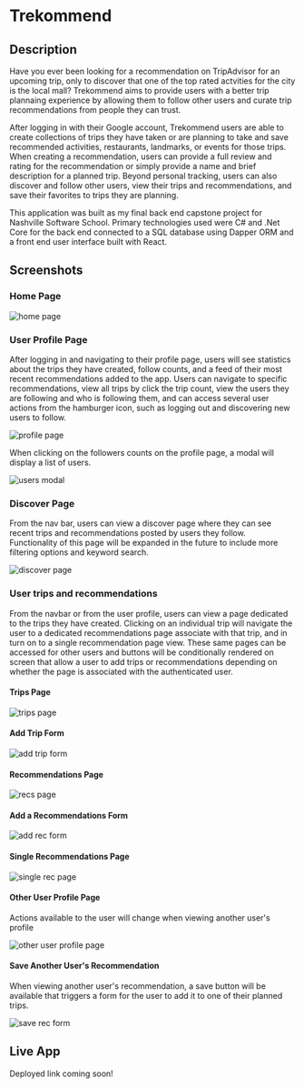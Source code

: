 # Trekommend

## Description

Have you ever been looking for a recommendation on TripAdvisor for an upcoming trip, only to discover that one of the top rated actvities for the city is the local mall? Trekommend aims to provide users with a better trip plannaing experience by allowing them to follow other users and curate trip recommendations from people they can trust. 

After logging in with their Google account, Trekommend users are able to create collections of trips they have taken or are planning to take and save recommended activities, restaurants, landmarks, or events for those trips. When creating a recommendation, users can provide a full review and rating for the recommendation or simply provide a name and brief description for a planned trip. Beyond personal tracking, users can also discover and follow other users, view their trips and recommendations, and save their favorites to trips they are planning. 

This application was built as my final back end capstone project for Nashville Software School. Primary technologies used were C# and .Net Core for the back end connected to a SQL database using Dapper ORM and a front end user interface built with React.

## Screenshots
### Home Page
![home page](trekommend.ui\screenshots\home_page.png)
### User Profile Page
After logging in and navigating to their profile page, users will see statistics about the trips they have created, follow counts, and a feed of their most recent recommendations added to the app. Users can navigate to specific recommendations, view all trips by click the trip count, view the users they are following and who is following them, and can access several user actions from the hamburger icon, such as logging out and discovering new users to follow.

![profile page](trekommend.ui\screenshots\trek_profile_page.png)

When clicking on the followers counts on the profile page, a modal will display a list of users.

![users modal](trekommend.ui\screenshots\followers_modal.png)

### Discover Page
From the nav bar, users can view a discover page where they can see recent trips and recommendations posted by users they follow. Functionality of this page will be expanded in the future to include more filtering options and keyword search.

![discover page](trekommend.ui\screenshots\discover_feed.png)

### User trips and recommendations
From the navbar or from the user profile, users can view a page dedicated to the trips they have created. Clicking on an individual trip will navigate the user to a dedicated recommendations page associate with that trip, and in turn on to a single recommendation page view. These same pages can be accessed for other users and buttons will be conditionally rendered on screen that allow a user to add trips or recommendations depending on whether the page is associated with the authenticated user. 

#### Trips Page
![trips page](trekommend.ui\screenshots\trips_page.png)
#### Add Trip Form
![add trip form](trekommend.ui\screenshots\add_trip_form.png)
#### Recommendations Page
![recs page](trekommend.ui\screenshots\recommendations_page.png)
#### Add a Recommendations Form
![add rec form](trekommend.ui\screenshots\add_rec_form.png)
#### Single Recommendations Page
![single rec page](trekommend.ui\screenshots\single_rec_page.png)
#### Other User Profile Page
Actions available to the user will change when viewing another user's profile

![other user profile page](trekommend.ui\screenshots\other_user_profile.png)

#### Save Another User's Recommendation
When viewing another user's recommendation, a save button will be available that triggers a form for the user to add it to one of their planned trips.

![save rec form](trekommend.ui\screenshots\save_user_rec_form.png)


## Live App
Deployed link coming soon!
